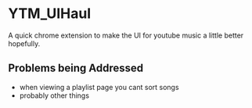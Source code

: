 # YTM_UIHaul
A quick chrome extension to make the UI for youtube music a little better hopefully.

## Problems being Addressed
* when viewing a playlist page you cant sort songs
* probably other things